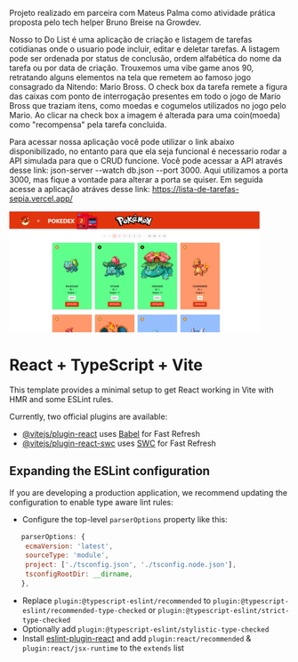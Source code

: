 Projeto realizado em parceira com Mateus Palma como atividade prática proposta pelo tech helper Bruno Breise na Growdev.

Nosso to Do List é uma aplicação de criação e listagem de tarefas cotidianas onde o usuario pode incluir, editar e deletar tarefas.
A listagem pode ser ordenada por status de conclusão, ordem alfabética do nome da tarefa ou por data de criação.
Trouxemos uma vibe game anos 90, retratando alguns elementos na tela que remetem ao famoso jogo consagrado da Nitendo: Mario Bross.
O check box da tarefa remete a figura das caixas com ponto de interrogação presentes em todo o jogo de Mario Bross que traziam itens, como moedas e cogumelos
utilizados no jogo pelo Mario. Ao clicar na check box a imagem é alterada para uma coin(moeda) como "recompensa" pela tarefa concluida. 

Para acessar nossa aplicação você pode utilizar o link abaixo disponibilizado, no entanto para que ela seja funcional é necessario rodar a API simulada para que o CRUD funcione.
Você pode acessar a API através desse link: json-server --watch db.json --port 3000. Aqui utilizamos a porta 3000, mas fique a vontade para alterar a porta se quiser.
Em seguida acesse a aplicação atráves desse link: https://lista-de-tarefas-sepia.vercel.app/

<p>
   <img width='450' src='src/assets/app_pokemon_home.jpg'/>
</p>

# React + TypeScript + Vite

This template provides a minimal setup to get React working in Vite with HMR and some ESLint rules.

Currently, two official plugins are available:

- [@vitejs/plugin-react](https://github.com/vitejs/vite-plugin-react/blob/main/packages/plugin-react/README.md) uses [Babel](https://babeljs.io/) for Fast Refresh
- [@vitejs/plugin-react-swc](https://github.com/vitejs/vite-plugin-react-swc) uses [SWC](https://swc.rs/) for Fast Refresh

## Expanding the ESLint configuration

If you are developing a production application, we recommend updating the configuration to enable type aware lint rules:

- Configure the top-level `parserOptions` property like this:

```js
   parserOptions: {
    ecmaVersion: 'latest',
    sourceType: 'module',
    project: ['./tsconfig.json', './tsconfig.node.json'],
    tsconfigRootDir: __dirname,
   },
```

- Replace `plugin:@typescript-eslint/recommended` to `plugin:@typescript-eslint/recommended-type-checked` or `plugin:@typescript-eslint/strict-type-checked`
- Optionally add `plugin:@typescript-eslint/stylistic-type-checked`
- Install [eslint-plugin-react](https://github.com/jsx-eslint/eslint-plugin-react) and add `plugin:react/recommended` & `plugin:react/jsx-runtime` to the `extends` list
